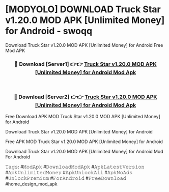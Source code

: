 # [MODYOLO] DOWNLOAD Truck Star v1.20.0 MOD APK [Unlimited Money] for Android - swoqq
Download Truck Star v1.20.0 MOD APK [Unlimited Money] for Android Free Mod APK

<div align="center">
<h3>🔴 Download [Server1] 👉👉 <a href="https://apk-comot.site?title=Truck_Star_v1.20.0_MOD_APK_[Unlimited_Money]_for_Android">Truck Star v1.20.0 MOD APK [Unlimited Money] for Android Mod Apk</a></h3><br>

<h3>🔴 Download [Server2] 👉👉 <a href="https://apk-comot.site?title=Truck_Star_v1.20.0_MOD_APK_[Unlimited_Money]_for_Android">Truck Star v1.20.0 MOD APK [Unlimited Money] for Android Mod Apk</a></h3>
</div>


Free Download APK MOD Truck Star v1.20.0 MOD APK [Unlimited Money] for Android

Download Truck Star v1.20.0 MOD APK [Unlimited Money] for Android 

Free APK MOD Truck Star v1.20.0 MOD APK [Unlimited Money] for Android 

Download Truck Star v1.20.0 MOD APK [Unlimited Money] for Android Mod For Android

𝚃𝚊𝚐𝚜: #𝙼𝚘𝚍𝙰𝚙𝚔 #𝙳𝚘𝚠𝚗𝚕𝚘𝚊𝚍𝙼𝚘𝚍𝙰𝚙𝚔 #𝙰𝚙𝚔𝙻𝚊𝚝𝚎𝚜𝚝𝚅𝚎𝚛𝚜𝚒𝚘𝚗 #𝙰𝚙𝚔𝚄𝚗𝚕𝚒𝚖𝚒𝚝𝚎𝚍𝙼𝚘𝚗𝚎𝚢 #𝙰𝚙𝚔𝚄𝚗𝚕𝚘𝚌𝚔𝙰𝚕𝚕 #𝙰𝚙𝚔𝙽𝚘𝙰𝚍𝚜 #𝚄𝚗𝚕𝚘𝚌𝚔𝙿𝚛𝚎𝚖𝚒𝚞𝚖 #𝙵𝚘𝚛𝙰𝚗𝚍𝚛𝚘𝚒𝚍 #𝙵𝚛𝚎𝚎𝙳𝚘𝚠𝚗𝚕𝚘𝚊𝚍 #home_design_mod_apk